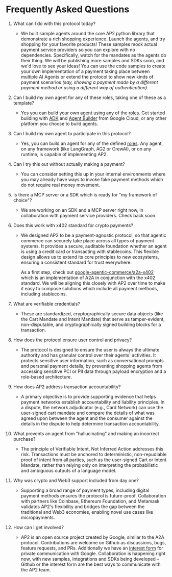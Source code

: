 # Frequently Asked Questions

1. What can I do with this protocol today?

    - We built sample agents around the core AP2 python library that demonstrate
      a rich shopping experience. Launch the agents, and try shopping for your
      favorite products\! These samples mock actual payment service providers so
      you can explore with no dependencies. Specifically, watch for the mandates
      as the agents do their thing. We will be publishing more samples and SDKs
      soon, and we'd love to see your ideas\! You can use the code samples to
      create your own implementation of a payment taking place between multiple
      AI Agents or extend the protocol to show new kinds of payment scenarios
      _(say, showing a payment made by a different payment method or using a
      different way of authentication)_.

1. Can I build my own agent for any of these roles, taking one of these as a
   template?

    - Yes you can build your own agent using any of the
      [roles](topics/core-concepts.md). Get started building with
      [ADK](https://google.github.io/adk-docs/) and
      [Agent Builder](https://cloud.google.com/products/agent-builder) from
      Google Cloud, or any other platform you choose to build agents.

1. Can I build my own agent to participate in this protocol?

    - Yes, you can build an agent for any of the defined
      [roles](topics/core-concepts.md). Any agent, on any framework (like
      LangGraph, AG2 or CrewAI), or on any runtime, is capable of implementing
      AP2.

1. Can I try this out without actually making a payment?

    - You can consider setting this up in your internal environments where you
      may already have ways to invoke fake payment methods which do not require
      real money movement.

1. Is there a MCP server or a SDK which is ready for "my framework of choice"?

    - We are working on an SDK and a MCP server right now, in collaboration with
      payment service providers. Check back soon.

1. Does this work with x402 standard for crypto payments?

    - We designed AP2 to be a payment-agnostic protocol, so that agentic
      commerce can securely take place across all types of payment systems. It
      provides a secure, auditable foundation whether an agent is using a credit
      card or transacting with stablecoins. This flexible design allows us to
      extend its core principles to new ecosystems, ensuring a consistent
      standard for trust everywhere.

        As a first step, check out
        [google-agentic-commerce/a2a-x402](https://github.com/google-agentic-commerce/a2a-x402/)
        which is an implementation of A2A in conjunction with the x402 standard.
        We will be aligning this closely with AP2 over time to make it easy to
        compose solutions which include all payment methods, including
        stablecoins.

1. What are verifiable credentials?

    - These are standardized, cryptographically secure data objects (like the
      Cart Mandate and Intent Mandate) that serve as tamper-evident,
      non-disputable, and cryptographically signed building blocks for a
      transaction.

1. How does the protocol ensure user control and privacy?

    - The protocol is designed to ensure the user is always the ultimate
      authority and has granular control over their agents' activities. It
      protects sensitive user information, such as conversational prompts and
      personal payment details, by preventing shopping agents from accessing
      sensitive PCI or PII data through payload encryption and a role-based
      architecture.

1. How does AP2 address transaction accountability?

    - A primary objective is to provide supporting evidence that helps payment
      networks establish accountability and liability principles. In a dispute,
      the network adjudicator (e.g., Card Network) can use the user-signed
      cart mandate and compare the details of what was agreed upon between the
      agent and the consumer against the details in the dispute to help
      determine transaction accountability.

1. What prevents an agent from "hallucinating" and making an incorrect purchase?

    - The principle of Verifiable Intent, Not Inferred Action addresses this
      risk. Transactions must be anchored to deterministic, non-repudiable proof
      of intent from all parties, such as the user-signed Cart or Intent
      Mandate, rather than relying only on interpreting the probabilistic and
      ambiguous outputs of a language model.

1. Why was crypto and Web3 support included from day one?

    - Supporting a broad range of payment types, including digital payment
      methods ensures the protocol is future-proof. Collaboration with partners
      like Coinbase, Ethereum Foundation, and Metamask validates AP2's
      flexibility and bridges the gap between the traditional and Web3
      economies, enabling novel use cases like micropayments.

1. How can I get involved?

    - AP2 is an open source project created by Google, similar to the A2A
      protocol. Contributions are welcome on Github as discussions, bugs,
      feature requests, and PRs. Additionally we have an
      [interest form](https://forms.gle/uNc1e7hVhirmqcMs5) for private
      communication with Google. Collaboration is happening right now, with new
      samples, integrations and SDKs being developed – Github or the interest
      form are the best ways to communicate with the AP2 team.
